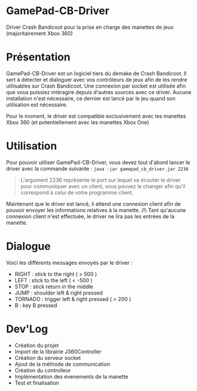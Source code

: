 # GamePad-CB-Driver
Driver Crash Bandicoot pour la prise en charge des manettes de jeux (majoritairement Xbox 360)

# Présentation
GamePad-CB-Driver est un logiciel tiers du demake de Crash Bandicoot. Il sert à détecter et dialoguer avec vos contrôleurs de jeux afin de les rendre utilisables sur Crash Bandicoot. Une connexion par socket est utilisée afin que vous puissiez intéragire depuis d'autres sources avec ce driver. Aucune installation n'est nécessaire, ce dernier est lancé par le jeu quand son utilisation est nécessaire.

Pour le moment, le driver est compatible exclusivement avec les manettes Xbox 360 (et potentiellement avec les manettes Xbox One)

# Utilisation
Pour pouvoir utiliser GamePad-CB-Driver, vous devez tout d'abord lancer le driver avec la commande suivante :
`java -jar gamepad_cb_driver.jar 2236`

> L'argument 2236 représente le port sur lequel va écouter le driver pour communiquer avec un client, vous pouvez le changer afin qu'il correspond à celui de votre programme client.

Maintenant que le driver est lancé, il attend une connexion client afin de pouvoir envoyer les informations relatives à la manette.
/!\ Tant qu'aucune connexion client n'est effectuée, le driver ne lira pas les entrées de la manette.

# Dialogue
Voici les différents messages envoyés par le driver :

- RIGHT  :  stick to the right ( > 500 )
- LEFT  :  stick to the left ( < -500 )
- STOP  :  stick return in the middle
- JUMP  :  shoulder left & right pressed
- TORNADO  :  trigger left & right pressed ( > 200 )
- B  :  key B pressed

# Dev'Log
- Création du projet
- Import de la librairie J360Controller
- Création du serveur socket
- Ajout de la méthode de communication
- Création du controlleur
- Implémentation des évenements de la manette
- Test et finalisation
